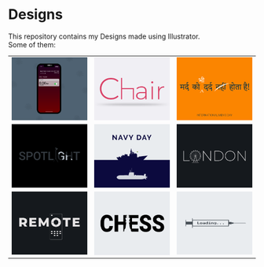 # Designs
This repository contains my Designs made using Illustrator.<br>
Some of them:<br>
<table>
<tr><td><img src="./2020-11/png/19.11.2020 - 2.png"></td><td><img src="./2020-11/png/17.11.2020.png"></td><td><img src="./2020-11/png/19.11.2020.png"></td></tr>
<tr><td><img src="./2020-11/png/21.11.2020.png"></td><td><img src="./2020-12/png/04.12.2020.png"></td><td><img src="./2020-12/png/16.12.2020.png"></td></tr>
<tr><td><img src="./2020-12/png/08.12.2020.png"></td><td><img src="./2020-11/png/20.11.2020.png"></td><td><img src="./2020-11/png/30.11.2020.png"></td></tr>
</table>
